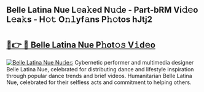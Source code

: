 ## Belle Latina Nue L𝚎a𝚔ed N𝚞𝚍e - Part-bRM Vi𝚍𝚎o L𝚎a𝚔s - H𝚘𝚝 O𝚗𝚕yf𝚊ns P𝚑𝚘tos hJtj2

# <h2><a href="http://kf7u9f.oniu.top/?m=Belle+Latina+Nue">🔗👉 🔴 Belle Latina Nue P𝚑ot𝚘𝚜 V𝚒d𝚎o</a></h2>

[![Belle Latina Nue Nu𝚍e𝚜](https://i.imgur.com/0qMVB7G.gif)](http://kf7u9f.oniu.top/?m=Belle+Latina+Nue)
Cybernetic performer and multimedia designer Belle Latina Nue, celebrated for distributing dance and lifestyle inspiration through popular dance trends and brief videos. Humanitarian Belle Latina Nue, celebrated for their selfless acts and commitment to helping others.  
